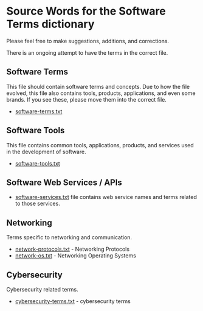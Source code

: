 # Source Words for the Software Terms dictionary

Please feel free to make suggestions, additions, and corrections.

There is an ongoing attempt to have the terms in the correct file.

## Software Terms

This file should contain software terms and concepts.
Due to how the file evolved, this file also contains tools, products, applications, and even some brands.
If you see these, please move them into the correct file.

- [software-terms.txt](./software-terms.txt)

## Software Tools

This file contains common tools, applications, products, and services used in the development of software.

- [software-tools.txt](./software-tools.txt)

## Software Web Services / APIs

- [software-services.txt](./software-services.txt) file contains web service names and terms related to those services.

## Networking

Terms specific to networking and communication.

- [network-protocols.txt](./network-protocols.txt) - Networking Protocols
- [network-os.txt](./network-os.txt) - Networking Operating Systems

## Cybersecurity

Cybersecurity related terms.

- [cybersecurity-terms.txt](./cybersecurity-terms.txt) - cybersecurity terms
